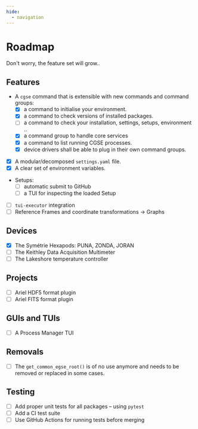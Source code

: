 ```yaml
---
hide:
  - navigation
---
```


# Roadmap

Don't worry, the feature set will grow..

## Features

- A `cgse` command that is extensible with new commands and command groups:
    - [x] a command to initialise your environment.
    - [x] a command to check versions of installed packages.
    - [ ] a command to check your installation, settings, setups, environment ..
    - [x] a command group to handle core services
    - [x] a command to list running CGSE processes.
    - [x] device drivers shall be able to plug in their own command groups.
- [x] A modular/decomposed `settings.yaml` file.
- [x] A clear set of environment variables.
- Setups:
    - [ ] automatic submit to GitHub
    - [ ] a TUI for inspecting the loaded Setup
- [ ] `tui-executor` integration
- [ ] Reference Frames and coordinate transformations -> Graphs

## Devices

- [x] The Symétrie Hexapods: PUNA, ZONDA, JORAN
- [ ] The Keithley Data Acquisition Multimeter
- [ ] The Lakeshore temperature controller

## Projects

- [ ] Ariel HDF5 format plugin
- [ ] Ariel FITS format plugin

## GUIs and TUIs

- [ ] A Process Manager TUI

## Removals

- [ ] The `get_common_egse_root()` is of no use anymore and needs to be removed or replaced in 
  some cases.

## Testing

- [ ] Add proper unit tests for all packages – using `pytest`
- [ ] Add a CI test suite
- [ ] Use GitHub Actions for running tests before merging
